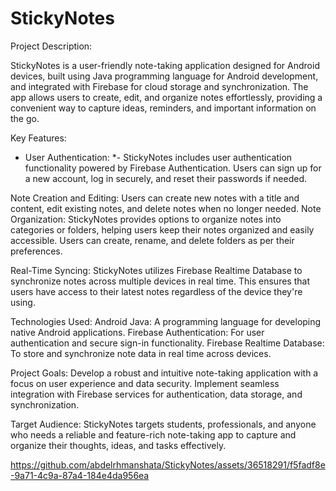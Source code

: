 # StickyNotes

Project Description:

StickyNotes is a user-friendly note-taking application designed for Android devices, built using Java programming language for Android development, and integrated with Firebase for cloud storage and synchronization. The app allows users to create, edit, and organize notes effortlessly, providing a convenient way to capture ideas, reminders, and important information on the go.

Key Features:

* User Authentication: 
*- StickyNotes includes user authentication functionality powered by Firebase Authentication. Users can sign up for a new account, log in securely, and reset their passwords if needed.

Note Creation and Editing: Users can create new notes with a title and content, edit existing notes, and delete notes when no longer needed. 
Note Organization: StickyNotes provides options to organize notes into categories or folders, helping users keep their notes organized and easily accessible. Users can create, rename, and delete folders as per their preferences.

Real-Time Syncing: StickyNotes utilizes Firebase Realtime Database to synchronize notes across multiple devices in real time. This ensures that users have access to their latest notes regardless of the device they're using.

Technologies Used:
Android Java: A programming language for developing native Android applications.
Firebase Authentication: For user authentication and secure sign-in functionality.
Firebase Realtime Database: To store and synchronize note data in real time across devices.

Project Goals:
Develop a robust and intuitive note-taking application with a focus on user experience and data security.
Implement seamless integration with Firebase services for authentication, data storage, and synchronization.

Target Audience:
StickyNotes targets students, professionals, and anyone who needs a reliable and feature-rich note-taking app to capture and organize their thoughts, ideas, and tasks effectively.




https://github.com/abdelrhmanshata/StickyNotes/assets/36518291/f5fadf8e-9a71-4c9a-87a4-184e4da956ea
